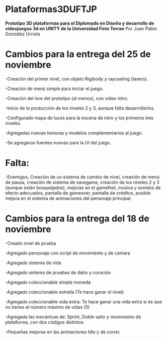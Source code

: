 # Plataformas3DUFTJP
**Prototipo 3D plataformas para el Diplomado en Diseño y desarrollo de videojuegos 3d en UNITY de la Universidad Finis Terrae**
Por Juan Pablo González Urriola

# Cambios para la entrega del 25 de noviembre


-Creación del primer nivel, con objeto Rigibody y raycasting (lasers).


-Creación de menú simple para iniciar el juego.


-Creación del lore del prototipo (al menos), con video intro.


-Inicio de la producción de los niveles 2 y 3, aunque falta desarrollarlos.


-Configurado mapa de luces para la escena de intro y los primeros tres niveles.


-Agregadas nuevas texturas y modelos complementarios al juego.


-Se agregaron fuentes nuevas para la UI del juego.


# Falta:
-Enemigos, Creación de un sistema de cambio de nivel, creación de menú de pausa, creación de sistema de savegame, creación de los niveles 2 y 3 (aunque están bosquejados), mejoras en el gamefeel, música y sonidos de efecto adecuados, pantalla de gameover, pantalla de créditos, posible mejora en el sistema de animaciones del personaje principal. 



# Cambios para la entrega del 18 de noviembre

-Creado nivel de prueba


-Agregado personaje con script de movimiento y de cámara


-Agregado sistema de vida


-Agregado sistema de pruebas de daño y curación


-Agregado coleccionable simple moneda


-Agregado coleccionable estrella (Te hace ganar el nivel)


-Agregado coleccionable vida extra: Te hace ganar una vida extra si es que no tienes el número máximo de vidas (5)


-Agregada las mecánicas de: Sprint, Doble salto y movimiento de plataforma, con dos códigos distintos.


-Pequeñas mejoras en las animaciones Idle y de correr.



